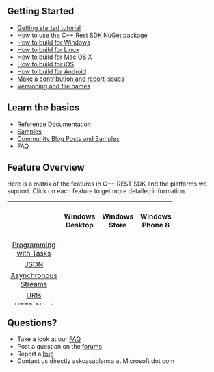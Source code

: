 ## Getting Started

*   [Getting started tutorial](Getting-Started-Tutorial)
*   [How to use the C++ Rest SDK NuGet package](How-to-use-the-C---Rest-SDK-NuGet-package)
*   [How to build for Windows](How-to-build-for-Windows)
*   [How to build for Linux](How-to-build-for-Linux)
*   [How to build for Mac OS X](How-to-build-for-Mac-OS-X)
*   [How to build for iOS](How-to-build-for-iOS)
*   [How to build for Android](How-to-build-for-Android)
*   [Make a contribution and report issues](Make-a-contribution-and-report-issues)
*   [Versioning and file names](Versioning-and-File-Names)

## Learn the basics

*   [Reference Documentation](http://microsoft.github.io/cpprestsdk/namespaces.html)
*   [Samples](Samples)
*   [Community Blog Posts and Samples](Community-Blog-Posts-and-Samples)
*   [FAQ](FAQ)

## Feature Overview

Here is a matrix of the features in C++ REST SDK and the platforms we support. Click on each feature to get more detailed information.

<table style="height:241px; width:387px">
<tbody>
<tr>
<th>&nbsp;</th>
<th style="text-align:center"><strong>Windows Desktop</strong></th>
<th style="text-align:center"><strong>Windows Store</strong></th>
<th style="text-align:center"><strong>Windows Phone 8</strong></th>
<th style="text-align:center"><strong>&nbsp;Windows Phone 8.1</strong></th>
<th style="text-align:center"><strong>&nbsp;Windows Phone Silverlight 8.1</strong></th>
<th style="text-align:center"><strong>Windows XP</strong></th>
<th style="text-align:center"><strong>Linux(Ubuntu)</strong></th>
<th style="text-align:center"><strong>Mac OS X</strong></th>
<th style="text-align:center"><strong>iOS&nbsp;</strong></th>
<th style="text-align:center"><strong>Android&nbsp;</strong></th>
</tr>
<tr>
<td style="text-align:center"><a href="/wikipage?title=Programming%20with%20Tasks&amp;referringTitle=Documentation">Programming with Tasks</a></td>
<td style="text-align:center"><img src="http://i3.codeplex.com/Download?ProjectName=json&amp;DownloadId=343964" alt="" height="16" width="16"></td>
<td style="text-align:center"><img src="http://i3.codeplex.com/Download?ProjectName=json&amp;DownloadId=343964" alt="" height="16" width="16"></td>
<td style="text-align:center"><img src="http://i3.codeplex.com/Download?ProjectName=json&amp;DownloadId=343964" alt="" height="16" width="16"></td>
<td style="text-align:center"><img src="http://i3.codeplex.com/Download?ProjectName=json&amp;DownloadId=343964" alt="" height="16" width="16"></td>
<td style="text-align:center"><img src="http://i3.codeplex.com/Download?ProjectName=json&amp;DownloadId=343964" alt="" height="16" width="16"></td>
<td style="text-align:center"><img src="http://i3.codeplex.com/Download?ProjectName=json&amp;DownloadId=343964" alt="" height="16" width="16"></td>
<td style="text-align:center"><img src="http://i3.codeplex.com/Download?ProjectName=json&amp;DownloadId=343964" alt="" height="16" width="16"></td>
<td style="text-align:center"><img src="http://i3.codeplex.com/Download?ProjectName=json&amp;DownloadId=343964" alt="" height="16" width="16"></td>
<td style="text-align:center"><img src="http://i3.codeplex.com/Download?ProjectName=json&amp;DownloadId=343964" alt="" height="16" width="16"></td>
<td style="text-align:center"><img src="http://i3.codeplex.com/Download?ProjectName=json&amp;DownloadId=343964" alt="" height="16" width="16"></td>
</tr>
<tr>
<td style="text-align:center"><a href="/wikipage?title=JSON&amp;referringTitle=Documentation">JSON</a></td>
<td style="text-align:center"><img src="http://i3.codeplex.com/Download?ProjectName=json&amp;DownloadId=343964" alt="" height="16" width="16"></td>
<td style="text-align:center"><img src="http://i3.codeplex.com/Download?ProjectName=json&amp;DownloadId=343964" alt="" height="16" width="16"></td>
<td style="text-align:center"><img src="http://i3.codeplex.com/Download?ProjectName=json&amp;DownloadId=343964" alt="" height="16" width="16"></td>
<td style="text-align:center"><img src="http://i3.codeplex.com/Download?ProjectName=json&amp;DownloadId=343964" alt="" height="16" width="16"></td>
<td style="text-align:center"><img src="http://i3.codeplex.com/Download?ProjectName=json&amp;DownloadId=343964" alt="" height="16" width="16"></td>
<td style="text-align:center"><img src="http://i3.codeplex.com/Download?ProjectName=json&amp;DownloadId=343964" alt="" height="16" width="16"></td>
<td style="text-align:center"><img src="http://i3.codeplex.com/Download?ProjectName=json&amp;DownloadId=343964" alt="" height="16" width="16"></td>
<td style="text-align:center"><img src="http://i3.codeplex.com/Download?ProjectName=json&amp;DownloadId=343964" alt="" height="16" width="16"></td>
<td style="text-align:center"><img src="http://i3.codeplex.com/Download?ProjectName=json&amp;DownloadId=343964" alt="" height="16" width="16"></td>
<td style="text-align:center"><img src="http://i3.codeplex.com/Download?ProjectName=json&amp;DownloadId=343964" alt="" height="16" width="16"></td>
</tr>
<tr>
<td style="text-align:center"><a href="/wikipage?title=Asynchronous%20Streams&amp;referringTitle=Documentation">Asynchronous Streams</a></td>
<td style="text-align:center"><img src="http://i3.codeplex.com/Download?ProjectName=json&amp;DownloadId=343964" alt="" height="16" width="16"></td>
<td style="text-align:center"><img src="http://i3.codeplex.com/Download?ProjectName=json&amp;DownloadId=343964" alt="" height="16" width="16"></td>
<td style="text-align:center"><img src="http://i3.codeplex.com/Download?ProjectName=json&amp;DownloadId=343964" alt="" height="16" width="16"></td>
<td style="text-align:center"><img src="http://i3.codeplex.com/Download?ProjectName=json&amp;DownloadId=343964" alt="" height="16" width="16"></td>
<td style="text-align:center"><img src="http://i3.codeplex.com/Download?ProjectName=json&amp;DownloadId=343964" alt="" height="16" width="16"></td>
<td style="text-align:center"><img src="http://i3.codeplex.com/Download?ProjectName=json&amp;DownloadId=343964" alt="" height="16" width="16"></td>
<td style="text-align:center"><img src="http://i3.codeplex.com/Download?ProjectName=json&amp;DownloadId=343964" alt="" height="16" width="16"></td>
<td style="text-align:center"><img src="http://i3.codeplex.com/Download?ProjectName=json&amp;DownloadId=343964" alt="" height="16" width="16"></td>
<td style="text-align:center"><img src="http://i3.codeplex.com/Download?ProjectName=json&amp;DownloadId=343964" alt="" height="16" width="16"></td>
<td style="text-align:center"><img src="http://i3.codeplex.com/Download?ProjectName=json&amp;DownloadId=343964" alt="" height="16" width="16"></td>
</tr>
<tr>
<td style="text-align:center"><a href="/wikipage?title=URI&amp;referringTitle=Documentation">URIs</a></td>
<td style="text-align:center"><img src="http://i3.codeplex.com/Download?ProjectName=json&amp;DownloadId=343964" alt="" height="16" width="16"></td>
<td style="text-align:center"><img src="http://i3.codeplex.com/Download?ProjectName=json&amp;DownloadId=343964" alt="" height="16" width="16"></td>
<td style="text-align:center"><img src="http://i3.codeplex.com/Download?ProjectName=json&amp;DownloadId=343964" alt="" height="16" width="16"></td>
<td style="text-align:center"><img src="http://i3.codeplex.com/Download?ProjectName=json&amp;DownloadId=343964" alt="" height="16" width="16"></td>
<td style="text-align:center"><img src="http://i3.codeplex.com/Download?ProjectName=json&amp;DownloadId=343964" alt="" height="16" width="16"></td>
<td style="text-align:center"><img src="http://i3.codeplex.com/Download?ProjectName=json&amp;DownloadId=343964" alt="" height="16" width="16"></td>
<td style="text-align:center"><img src="http://i3.codeplex.com/Download?ProjectName=json&amp;DownloadId=343964" alt="" height="16" width="16"></td>
<td style="text-align:center"><img src="http://i3.codeplex.com/Download?ProjectName=json&amp;DownloadId=343964" alt="" height="16" width="16"></td>
<td style="text-align:center"><img src="http://i3.codeplex.com/Download?ProjectName=json&amp;DownloadId=343964" alt="" height="16" width="16"></td>
<td style="text-align:center"><img src="http://i3.codeplex.com/Download?ProjectName=json&amp;DownloadId=343964" alt="" height="16" width="16"></td>
</tr>
<tr>
<td style="text-align:center"><a href="/wikipage?title=HTTP%20Client&amp;referringTitle=Documentation">HTTP Client</a></td>
<td style="text-align:center"><img src="http://i3.codeplex.com/Download?ProjectName=json&amp;DownloadId=343964" alt="" height="16" width="16"></td>
<td style="text-align:center"><img src="http://i3.codeplex.com/Download?ProjectName=json&amp;DownloadId=343964" alt="" height="16" width="16"></td>
<td style="text-align:center"><img src="http://i3.codeplex.com/Download?ProjectName=json&amp;DownloadId=343964" alt="" height="16" width="16"></td>
<td style="text-align:center"><img src="http://i3.codeplex.com/Download?ProjectName=json&amp;DownloadId=343964" alt="" height="16" width="16"></td>
<td style="text-align:center"><img src="http://i3.codeplex.com/Download?ProjectName=json&amp;DownloadId=343964" alt="" height="16" width="16"></td>
<td style="text-align:center"><img src="http://i3.codeplex.com/Download?ProjectName=json&amp;DownloadId=343964" alt="" height="16" width="16"></td>
<td style="text-align:center"><img src="http://i3.codeplex.com/Download?ProjectName=json&amp;DownloadId=343964" alt="" height="16" width="16"></td>
<td style="text-align:center"><img src="http://i3.codeplex.com/Download?ProjectName=json&amp;DownloadId=343964" alt="" height="16" width="16"></td>
<td style="text-align:center"><img src="http://i3.codeplex.com/Download?ProjectName=json&amp;DownloadId=343964" alt="" height="16" width="16"></td>
<td style="text-align:center"><img src="http://i3.codeplex.com/Download?ProjectName=json&amp;DownloadId=343964" alt="" height="16" width="16"></td>
</tr>
<tr>
<td style="text-align:center"><a href="/wikipage?title=HTTP%20Listener&amp;referringTitle=Documentation">HTTP Listener</a></td>
<td style="text-align:center"><img src="http://i3.codeplex.com/Download?ProjectName=json&amp;DownloadId=343964" alt="" height="16" width="16">(Beta)</td>
<td style="text-align:center">&nbsp;<img src="http://i3.codeplex.com/Download?ProjectName=json&amp;DownloadId=343965" alt="" height="16" width="16"></td>
<td style="text-align:center">&nbsp;<img src="http://i3.codeplex.com/Download?ProjectName=json&amp;DownloadId=343965" alt="" height="16" width="16"></td>
<td style="text-align:center"><img src="http://i3.codeplex.com/Download?ProjectName=json&amp;DownloadId=343965" alt="" height="16" width="16"></td>
<td style="text-align:center"><img src="http://i3.codeplex.com/Download?ProjectName=json&amp;DownloadId=343965" alt="" height="16" width="16"></td>
<td style="text-align:center"><img src="http://i3.codeplex.com/Download?ProjectName=json&amp;DownloadId=343965" alt="" height="16" width="16"></td>
<td style="text-align:center">
<p><img src="http://i3.codeplex.com/Download?ProjectName=json&amp;DownloadId=343964" alt="" height="16" width="16">(Beta)</p>
</td>
<td style="text-align:center">&nbsp;<img src="http://i3.codeplex.com/Download?ProjectName=json&amp;DownloadId=343964" alt="" height="16" width="16">(Beta)</td>
<td style="text-align:center"><img src="http://i3.codeplex.com/Download?ProjectName=json&amp;DownloadId=343964" alt="" height="16" width="16">(Beta)</td>
<td style="text-align:center"><img src="http://i3.codeplex.com/Download?ProjectName=json&amp;DownloadId=343964" alt="" height="16" width="16">(Beta)</td>
</tr>
<tr>
<td style="text-align:center"><a href="/wikipage?title=Web%20Socket&amp;referringTitle=Documentation">WebSocket Client</a></td>
<td style="text-align:center">&nbsp;<img src="http://i3.codeplex.com/Download?ProjectName=json&amp;DownloadId=343964" alt="" height="16" width="16"></td>
<td style="text-align:center"><img src="http://i3.codeplex.com/Download?ProjectName=json&amp;DownloadId=343964" alt="" height="16" width="16"></td>
<td style="text-align:center">&nbsp;<img src="http://i3.codeplex.com/Download?ProjectName=json&amp;DownloadId=343965" alt="" height="16" width="16"></td>
<td style="text-align:center"><img src="http://i3.codeplex.com/Download?ProjectName=json&amp;DownloadId=343964" alt="" height="16" width="16"></td>
<td style="text-align:center"><img src="http://i3.codeplex.com/Download?ProjectName=json&amp;DownloadId=343965" alt="" height="16" width="16"></td>
<td style="text-align:center"><img src="http://i3.codeplex.com/Download?ProjectName=json&amp;DownloadId=343964" alt="" height="16" width="16"></td>
<td style="text-align:center">&nbsp;<img src="http://i3.codeplex.com/Download?ProjectName=json&amp;DownloadId=343964" alt="" height="16" width="16"></td>
<td style="text-align:center">&nbsp;<img src="http://i3.codeplex.com/Download?ProjectName=json&amp;DownloadId=343964" alt="" height="16" width="16"></td>
<td style="text-align:center">&nbsp;<img src="http://i3.codeplex.com/Download?ProjectName=json&amp;DownloadId=343964" alt="" height="16" width="16"></td>
<td style="text-align:center"><img src="http://i3.codeplex.com/Download?ProjectName=json&amp;DownloadId=343964" alt="" height="16" width="16"></td>
</tr>
<tr>
<td style="text-align:center"><a href="https://casablanca.codeplex.com/wikipage?title=OAuth%20Client">OAuth&nbsp;Client</a></td>
<td style="text-align:center"><img src="http://i3.codeplex.com/Download?ProjectName=json&amp;DownloadId=343964" alt="" height="16" width="16">(Beta)</td>
<td style="text-align:center"><img src="http://i3.codeplex.com/Download?ProjectName=json&amp;DownloadId=343964" alt="" height="16" width="16">(Beta)</td>
<td style="text-align:center"><img src="http://i3.codeplex.com/Download?ProjectName=json&amp;DownloadId=343964" alt="" height="16" width="16">(Beta, OAuth2 only)</td>
<td style="text-align:center"><img src="http://i3.codeplex.com/Download?ProjectName=json&amp;DownloadId=343964" alt="" height="16" width="16">(Beta, OAuth2 only)</td>
<td style="text-align:center"><img src="http://i3.codeplex.com/Download?ProjectName=json&amp;DownloadId=343964" alt="" height="16" width="16">&nbsp;(Beta, OAuth2 only)&nbsp;</td>
<td style="text-align:center">
<p><img src="http://i3.codeplex.com/Download?ProjectName=json&amp;DownloadId=343964" alt="" height="16" width="16">(Beta, OAuth2 only)</p>
</td>
<td style="text-align:center"><img src="http://i3.codeplex.com/Download?ProjectName=json&amp;DownloadId=343964" alt="" height="16" width="16">(Beta)</td>
<td style="text-align:center"><img src="http://i3.codeplex.com/Download?ProjectName=json&amp;DownloadId=343964" alt="" height="16" width="16">(Beta)</td>
<td style="text-align:center"><img src="http://i3.codeplex.com/Download?ProjectName=json&amp;DownloadId=343964" alt="" height="16" width="16">(Beta)</td>
<td style="text-align:center"><img src="http://i3.codeplex.com/Download?ProjectName=json&amp;DownloadId=343964" alt="" height="16" width="16">(Beta)</td>
</tr>
</tbody>
</table>

## Questions?

*   Take a look at our [FAQ](FAQ)
*   Post a question on the [forums](http://casablanca.codeplex.com/discussions)
*   Report a [bug](https://casablanca.codeplex.com/WorkItem/Create)
*   Contact us directly askcasablanca at Microsoft dot com
